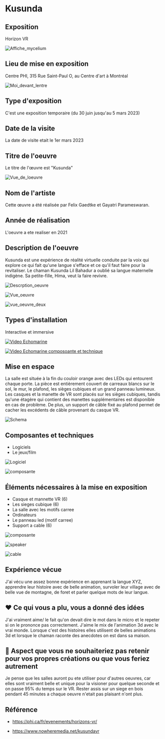 # Kusunda

## Exposition

Horizon VR

![Affiche_mycelium](media/Mycelium_affiche.jpg)

## Lieu de mise en exposition

Centre PHI, 315 Rue Saint-Paul O, au Centre d'art à Montréal

![Moi_devant_lentre](media/Echomarine_devant_lentrée.jpg)

## Type d'exposition

C'est une exposition temporaire (du 30 juin jusqu'au 5 mars 2023)

## Date de la visite

La date de visite etait le 1er mars 2023

## Titre de l'oeuvre

Le titre de l'œuvre est "Kusunda"

![Vue_de_loeuvre](media/Echomarine_vue_entrée_et_lumiere_rgb.jpg)

## Nom de l'artiste

Cette œuvre a été réalisée par Felix Gaedtke et Gayatri Parameswaran.

## Année de réalisation

L'oeuvre a ete realiser en 2021

## Description de l'oeuvre

Kusunda est une expérience de réalité virtuelle conduite par la voix qui explore ce qui fait qu'une langue s'efface et ce qu'il faut faire pour la revitaliser. Le chaman Kusunda Lil Bahadur a oublié sa langue maternelle indigène. Sa petite-fille, Hima, veut la faire revivre.

![Descrption_oeuvre](media/Echomarine_affiche_degors.jpg)

![Vue_oeuvre](media/Echomarine_vue_derriere_tablette_trepied.jpg)

![vue_oeuvre_deux](media/Echomarine_vue_droite_tablette_trepied.jpg)

## Types d'installation

Interactive et immersive


[![Video Echomarine](https://www.youtube.com/shorts/WCgniecBKQY)](https://www.youtube.com/shorts/WCgniecBKQY)

[![Video Echomarine composoante et technique](https://youtube.com/shorts/SXMx00EYUBM)](https://youtube.com/shorts/SXMx00EYUBM)

## Mise en espace

La salle est située à la fin du couloir orange avec des LEDs qui entourent chaque porte. La pièce est entièrement couvert de carreaux blancs sur le sol, le mur, le plafond, les sièges cubiques et un grand panneau lumineux. Les casques et la manette de VR sont placés sur les sièges cubiques, tandis qu'une étagère qui contient des manettes supplémentaires est disponible en cas de problème. De plus, un support de câble fixé au plafond permet de cacher les excédents de câble provenant du casque VR.

![Schema](media/SchemaEchomarine.png)

## Composantes et techniques

- Logiciels
- Le jeux/film

![Logiciel](media/Echomarine_logiciel.PNG)

![composante](media/Echomarine_les_trois_projecteurs.jpg)

## Éléments nécessaires à la mise en exposition

- Casque et mannette VR (6)
- Les sieges cubique (6)
- La salle avec les motifs carree
- Ordinateurs
- Le panneau led (motif carree)
- Support a cable (6)

![composante](media/Echomarine_les_trois_projecteurs.jpg)

![speaker](media/Echomarine_haut-parleur.jpg)

![cable](media/Echomarine_prise_cable.jpg)

## Expérience vécue

J'ai vécu une assez bonne expérience en apprenant la langue XYZ, apprendre leur histoire avec de belle animation, survoler leur village avec de belle vue de montagne, de foret et parler quelque mots de leur langue. 

## ❤️ Ce qui vous a plu, vous a donné des idées

J'ai vraiment aime/ le fait qu'on devait dire le mot dans le micro et le repeter si on le prononce pas correctement. J'aime le mix de l'animation 3d avec le vrai monde. Lorsque c'est des histoires elles utilisent de belles animations 3d et lorsque le chaman raconte des anecdotes on est dans sa maison.

## 🤔 Aspect que vous ne souhaiteriez pas retenir pour vos propres créations ou que vous feriez autrement

Je pense que les salles auront pu ete utiliser pour d'autres oeuvres, car elles sont vraiment belle et unique pour la visioner pour quelque seconde et on passe 95% du temps sur le VR. Rester assis sur un siege en bois pendant 45 minutes a chaque oeuvre n'etait pas plaisant n'ont plus.

## Référence

- https://phi.ca/fr/evenements/horizons-vr/

- https://www.nowheremedia.net/kusundavr
